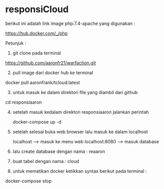 # responsiCloud
berikut ini adalah link image php:7.4-apache yang digunakan :

  https://hub.docker.com/_/php 

Petunjuk :
1. git clone pada terminal
  
  https://github.com/aaronfr21/warfaction.git

2. pull image dari docker hub ke terminal

  docker pull aaronfrank/tcloud:latest

3. untuk masuk ke dalam direktori file yang diambil dari github

  cd responsiaaron

4. setelah masuk kedalam direktori responsiaaron jalankan perintah
 
   docker-compose up -d
 
5. setelah selesai buka web browser lalu masuk ke dalam localhost
   
   localhost --> masuk ke menu web
   localhost:8080 --> masuk database
 
6. lalu create database dengan nama :  reaaron 

7. buat tabel dengan nama : cloud

8. untuk mematikan docker ketikkan syntax berikut pada terminal :

  docker-compose stop
